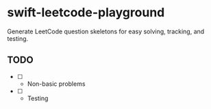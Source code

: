 # swift-leetcode-playground

Generate LeetCode question skeletons for easy solving, tracking, and testing.

## TODO

- [ ] - Non-basic problems
- [ ] - Testing
